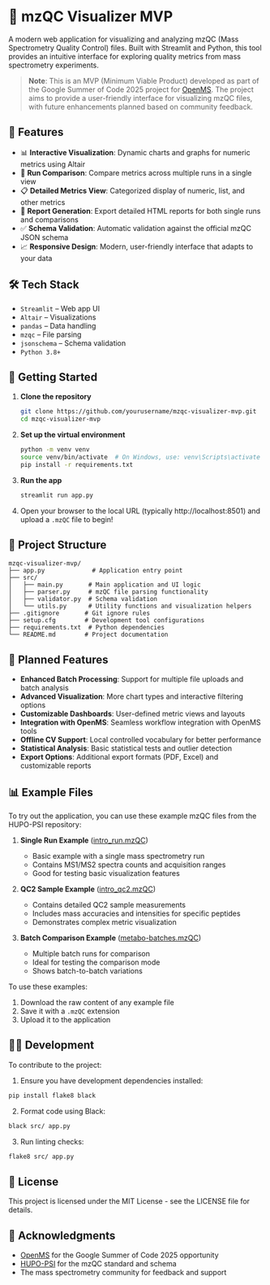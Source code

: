 # 🧪 mzQC Visualizer MVP

A modern web application for visualizing and analyzing mzQC (Mass Spectrometry Quality Control) files. Built with Streamlit and Python, this tool provides an intuitive interface for exploring quality metrics from mass spectrometry experiments.

> **Note**: This is an MVP (Minimum Viable Product) developed as part of the Google Summer of Code 2025 project for [OpenMS](https://www.openms.de/). The project aims to provide a user-friendly interface for visualizing mzQC files, with future enhancements planned based on community feedback.

## 📌 Features

- 📊 **Interactive Visualization**: Dynamic charts and graphs for numeric metrics using Altair
- 🔄 **Run Comparison**: Compare metrics across multiple runs in a single view
- 📋 **Detailed Metrics View**: Categorized display of numeric, list, and other metrics
- 📑 **Report Generation**: Export detailed HTML reports for both single runs and comparisons
- ✅ **Schema Validation**: Automatic validation against the official mzQC JSON schema
- 📈 **Responsive Design**: Modern, user-friendly interface that adapts to your data

## 🛠 Tech Stack

- `Streamlit` – Web app UI
- `Altair` – Visualizations
- `pandas` – Data handling
- `mzqc` – File parsing
- `jsonschema` – Schema validation
- `Python 3.8+`

## 📁 Getting Started

1. **Clone the repository**
   ```bash
   git clone https://github.com/yourusername/mzqc-visualizer-mvp.git
   cd mzqc-visualizer-mvp
   ```

2. **Set up the virtual environment**
   ```bash
   python -m venv venv
   source venv/bin/activate  # On Windows, use: venv\Scripts\activate
   pip install -r requirements.txt
   ```

3. **Run the app**
   ```bash
   streamlit run app.py
   ```

4. Open your browser to the local URL (typically http://localhost:8501) and upload a `.mzQC` file to begin!

## 📂 Project Structure

```
mzqc-visualizer-mvp/
├── app.py             # Application entry point
├── src/
│   ├── main.py       # Main application and UI logic
│   ├── parser.py     # mzQC file parsing functionality
│   ├── validator.py  # Schema validation
│   └── utils.py      # Utility functions and visualization helpers
├── .gitignore       # Git ignore rules
├── setup.cfg        # Development tool configurations
├── requirements.txt  # Python dependencies
└── README.md        # Project documentation
```

## 🧠 Planned Features

- **Enhanced Batch Processing**: Support for multiple file uploads and batch analysis
- **Advanced Visualization**: More chart types and interactive filtering options
- **Customizable Dashboards**: User-defined metric views and layouts
- **Integration with OpenMS**: Seamless workflow integration with OpenMS tools
- **Offline CV Support**: Local controlled vocabulary for better performance
- **Statistical Analysis**: Basic statistical tests and outlier detection
- **Export Options**: Additional export formats (PDF, Excel) and customizable reports

## 📊 Example Files

To try out the application, you can use these example mzQC files from the HUPO-PSI repository:

1. **Single Run Example** ([intro_run.mzQC](https://github.com/HUPO-PSI/mzQC/blob/main/specification_documents/examples/intro_run.mzQC))
   - Basic example with a single mass spectrometry run
   - Contains MS1/MS2 spectra counts and acquisition ranges
   - Good for testing basic visualization features

2. **QC2 Sample Example** ([intro_qc2.mzQC](https://github.com/HUPO-PSI/mzQC/blob/main/specification_documents/examples/intro_qc2.mzQC))
   - Contains detailed QC2 sample measurements
   - Includes mass accuracies and intensities for specific peptides
   - Demonstrates complex metric visualization

3. **Batch Comparison Example** ([metabo-batches.mzQC](https://github.com/HUPO-PSI/mzQC/blob/main/specification_documents/examples/metabo-batches.mzQC))
   - Multiple batch runs for comparison
   - Ideal for testing the comparison mode
   - Shows batch-to-batch variations

To use these examples:
1. Download the raw content of any example file
2. Save it with a `.mzQC` extension
3. Upload it to the application

## 👨‍💻 Development

To contribute to the project:

1. Ensure you have development dependencies installed:
```bash
pip install flake8 black
```

2. Format code using Black:
```bash
black src/ app.py
```

3. Run linting checks:
```bash
flake8 src/ app.py
```

## 📄 License

This project is licensed under the MIT License - see the LICENSE file for details.

## 🙏 Acknowledgments

- [OpenMS](https://www.openms.de/) for the Google Summer of Code 2025 opportunity
- [HUPO-PSI](https://www.psidev.info/) for the mzQC standard and schema
- The mass spectrometry community for feedback and support
